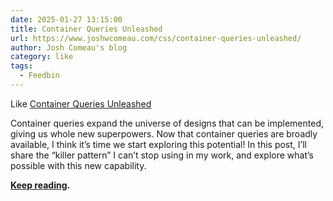 ```yaml
---
date: 2025-01-27 13:15:00
title: Container Queries Unleashed
url: https://www.joshwcomeau.com/css/container-queries-unleashed/
author: Josh Comeau's blog
category: like
tags:
  - Feedbin
---
```


Like [Container Queries Unleashed](https://www.joshwcomeau.com/css/container-queries-unleashed/)

Container queries expand the universe of designs that can be implemented, giving us whole new superpowers. Now that container queries are broadly available, I think it’s time we start exploring this potential! In this post, I’ll share the “killer pattern” I can’t stop using in my work, and explore what’s possible with this new capability.

**[Keep reading](https://www.joshwcomeau.com/css/container-queries-unleashed/).**
